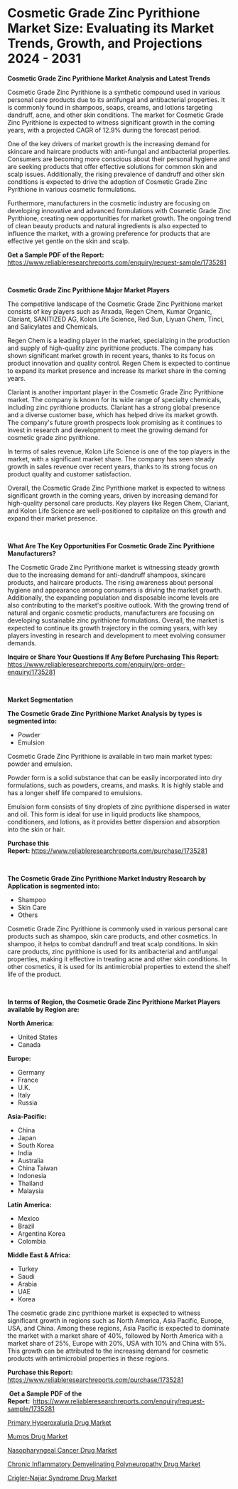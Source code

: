 <p><h1>Cosmetic Grade Zinc Pyrithione Market Size: Evaluating its Market Trends, Growth, and Projections 2024 - 2031</h1></p><p><strong>Cosmetic Grade Zinc Pyrithione Market Analysis and Latest Trends</strong></p>
<p><p>Cosmetic Grade Zinc Pyrithione is a synthetic compound used in various personal care products due to its antifungal and antibacterial properties. It is commonly found in shampoos, soaps, creams, and lotions targeting dandruff, acne, and other skin conditions. The market for Cosmetic Grade Zinc Pyrithione is expected to witness significant growth in the coming years, with a projected CAGR of 12.9% during the forecast period.</p><p>One of the key drivers of market growth is the increasing demand for skincare and haircare products with anti-fungal and antibacterial properties. Consumers are becoming more conscious about their personal hygiene and are seeking products that offer effective solutions for common skin and scalp issues. Additionally, the rising prevalence of dandruff and other skin conditions is expected to drive the adoption of Cosmetic Grade Zinc Pyrithione in various cosmetic formulations.</p><p>Furthermore, manufacturers in the cosmetic industry are focusing on developing innovative and advanced formulations with Cosmetic Grade Zinc Pyrithione, creating new opportunities for market growth. The ongoing trend of clean beauty products and natural ingredients is also expected to influence the market, with a growing preference for products that are effective yet gentle on the skin and scalp.</p></p>
<p><strong>Get a Sample PDF of the Report:&nbsp;</strong> <a href="https://www.reliableresearchreports.com/enquiry/request-sample/1735281">https://www.reliableresearchreports.com/enquiry/request-sample/1735281</a></p>
<p>&nbsp;</p>
<p><strong>Cosmetic Grade Zinc Pyrithione Major Market Players</strong></p>
<p><p>The competitive landscape of the Cosmetic Grade Zinc Pyrithione market consists of key players such as Arxada, Regen Chem, Kumar Organic, Clariant, SANITIZED AG, Kolon Life Science, Red Sun, Liyuan Chem, Tinci, and Salicylates and Chemicals.</p><p>Regen Chem is a leading player in the market, specializing in the production and supply of high-quality zinc pyrithione products. The company has shown significant market growth in recent years, thanks to its focus on product innovation and quality control. Regen Chem is expected to continue to expand its market presence and increase its market share in the coming years.</p><p>Clariant is another important player in the Cosmetic Grade Zinc Pyrithione market. The company is known for its wide range of specialty chemicals, including zinc pyrithione products. Clariant has a strong global presence and a diverse customer base, which has helped drive its market growth. The company's future growth prospects look promising as it continues to invest in research and development to meet the growing demand for cosmetic grade zinc pyrithione.</p><p>In terms of sales revenue, Kolon Life Science is one of the top players in the market, with a significant market share. The company has seen steady growth in sales revenue over recent years, thanks to its strong focus on product quality and customer satisfaction.</p><p>Overall, the Cosmetic Grade Zinc Pyrithione market is expected to witness significant growth in the coming years, driven by increasing demand for high-quality personal care products. Key players like Regen Chem, Clariant, and Kolon Life Science are well-positioned to capitalize on this growth and expand their market presence.</p></p>
<p>&nbsp;</p>
<p><strong>What Are The Key Opportunities For Cosmetic Grade Zinc Pyrithione Manufacturers?</strong></p>
<p><p>The Cosmetic Grade Zinc Pyrithione market is witnessing steady growth due to the increasing demand for anti-dandruff shampoos, skincare products, and haircare products. The rising awareness about personal hygiene and appearance among consumers is driving the market growth. Additionally, the expanding population and disposable income levels are also contributing to the market's positive outlook. With the growing trend of natural and organic cosmetic products, manufacturers are focusing on developing sustainable zinc pyrithione formulations. Overall, the market is expected to continue its growth trajectory in the coming years, with key players investing in research and development to meet evolving consumer demands.</p></p>
<p><strong>Inquire or Share Your Questions If Any Before Purchasing This Report:</strong> <a href="https://www.reliableresearchreports.com/enquiry/pre-order-enquiry/1735281">https://www.reliableresearchreports.com/enquiry/pre-order-enquiry/1735281</a></p>
<p>&nbsp;</p>
<p><strong>Market Segmentation</strong></p>
<p><strong>The Cosmetic Grade Zinc Pyrithione Market Analysis by types is segmented into:</strong></p>
<p><ul><li>Powder</li><li>Emulsion</li></ul></p>
<p><p>Cosmetic Grade Zinc Pyrithione is available in two main market types: powder and emulsion. </p><p>Powder form is a solid substance that can be easily incorporated into dry formulations, such as powders, creams, and masks. It is highly stable and has a longer shelf life compared to emulsions. </p><p>Emulsion form consists of tiny droplets of zinc pyrithione dispersed in water and oil. This form is ideal for use in liquid products like shampoos, conditioners, and lotions, as it provides better dispersion and absorption into the skin or hair.</p></p>
<p><strong>Purchase this Report:&nbsp;</strong><a href="https://www.reliableresearchreports.com/purchase/1735281">https://www.reliableresearchreports.com/purchase/1735281</a></p>
<p>&nbsp;</p>
<p><strong>The Cosmetic Grade Zinc Pyrithione Market Industry Research by Application is segmented into:</strong></p>
<p><ul><li>Shampoo</li><li>Skin Care</li><li>Others</li></ul></p>
<p><p>Cosmetic Grade Zinc Pyrithione is commonly used in various personal care products such as shampoo, skin care products, and other cosmetics. In shampoo, it helps to combat dandruff and treat scalp conditions. In skin care products, zinc pyrithione is used for its antibacterial and antifungal properties, making it effective in treating acne and other skin conditions. In other cosmetics, it is used for its antimicrobial properties to extend the shelf life of the product.</p></p>
<p>&nbsp;</p>
<p><strong>In terms of Region, the Cosmetic Grade Zinc Pyrithione Market Players available by Region are:</strong></p>
<p>
    <p> <strong> North America: </strong>
        <ul>
            <li>United States</li>
            <li>Canada</li>
        </ul>
        </p> 
    <p> <strong> Europe: </strong>
        <ul>
            <li>Germany</li>
            <li>France</li>
            <li>U.K.</li>
            <li>Italy</li>
            <li>Russia</li>
        </ul>
        </p> 
    <p> <strong> Asia-Pacific: </strong>
        <ul>
            <li>China</li>
            <li>Japan</li>
            <li>South Korea</li>
            <li>India</li>
            <li>Australia</li>
            <li>China Taiwan</li>
            <li>Indonesia</li>
            <li>Thailand</li>
            <li>Malaysia</li>
        </ul>
        </p> 
    <p> <strong> Latin America: </strong>
        <ul>
            <li>Mexico</li>
            <li>Brazil</li>
            <li>Argentina Korea</li>
            <li>Colombia</li>
        </ul>
        </p> 
    <p> <strong> Middle East & Africa: </strong>
        <ul>
            <li>Turkey</li>
            <li>Saudi</li>
            <li>Arabia</li>
            <li>UAE</li>
            <li>Korea</li>
        </ul>
    </p>
    </p>
<p><p>The cosmetic grade zinc pyrithione market is expected to witness significant growth in regions such as North America, Asia Pacific, Europe, USA, and China. Among these regions, Asia Pacific is expected to dominate the market with a market share of 40%, followed by North America with a market share of 25%, Europe with 20%, USA with 10% and China with 5%. This growth can be attributed to the increasing demand for cosmetic products with antimicrobial properties in these regions.</p></p>
<p><strong>Purchase this Report: </strong><a href="https://www.reliableresearchreports.com/purchase/1735281">https://www.reliableresearchreports.com/purchase/1735281</a></p>
<p>&nbsp;<strong>Get a Sample PDF of the Report:&nbsp;&nbsp;</strong><a href="https://www.reliableresearchreports.com/enquiry/request-sample/1735281">https://www.reliableresearchreports.com/enquiry/request-sample/1735281</a></p>
<p><strong></strong></p>
<p><p><a href="https://medium.com/@tammyfreeman2022/primary-hyperoxaluria-drug-market-trends-and-market-analysis-forecasted-for-period-2024-2031-5b31fd92d78a">Primary Hyperoxaluria Drug Market</a></p><p><a href="https://medium.com/@loretashyti01/mumps-drug-market-furnishes-information-on-market-share-market-trends-and-market-growth-03a64ffb808b">Mumps Drug Market</a></p><p><a href="https://medium.com/@tammyfreeman2022/nasopharyngeal-cancer-drug-market-analysis-its-cagr-market-segmentation-and-global-industry-64ec355c9475">Nasopharyngeal Cancer Drug Market</a></p><p><a href="https://medium.com/@tammyfreeman2022/chronic-inflammatory-demyelinating-polyneuropathy-drug-market-furnishes-information-on-market-3194f403f381">Chronic Inflammatory Demyelinating Polyneuropathy Drug Market</a></p><p><a href="https://medium.com/@tammyfreeman2022/crigler-najjar-syndrome-drug-market-insight-market-trends-growth-forecasted-from-2024-to-2031-b24f410b4c6e">Crigler-Najjar Syndrome Drug Market</a></p></p>